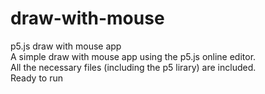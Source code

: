 # draw-with-mouse
p5.js draw with mouse app 
<br>
A simple draw with mouse app using the p5.js online editor.
<br>
All the necessary files (including the p5 lirary) are included.
<br>
Ready to run
